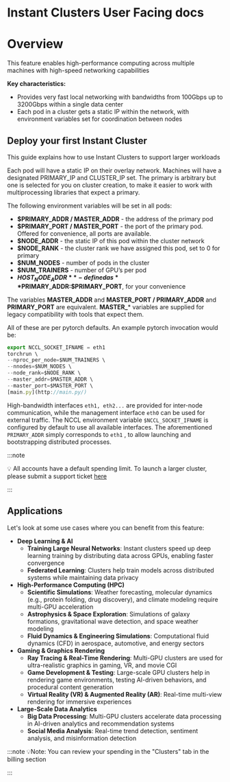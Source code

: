 # Instant Clusters User Facing docs

# Overview

This feature enables high-performance computing across multiple machines with high-speed networking capabilities

**Key characteristics:**

- Provides very fast local networking with bandwidths from 100Gbps up to 3200Gbps within a single data center⁠
- Each pod in a cluster gets a static IP within the network, with environment variables set for coordination between nodes

## Deploy your first Instant Cluster

This guide explains how to use Instant Clusters to support larger workloads

Each pod will have a static IP on their overlay network. Machines will have a designated
PRIMARY_IP and CLUSTER_IP set. The primary is arbitrary but one is selected for you on
cluster creation, to make it easier to work with multiprocessing libraries that expect a primary.

The following environment variables will be set in all pods:

- **$PRIMARY_ADDR / MASTER_ADDR** - the address of the primary pod
- **$PRIMARY_PORT / MASTER_PORT** - the port of the primary pod. Offered for
convenience, all ports are available.
- **$NODE_ADDR** - the static IP of this pod within the cluster network
- **$NODE_RANK** - the cluster rank we have assigned this pod, set to 0 for primary
- **$NUM_NODES** - number of pods in the cluster
- **$NUM_TRAINERS** - number of GPU’s per pod
- **$HOST_NODE_ADDR** - defined as **$PRIMARY_ADDR:$PRIMARY_PORT**, for your
convenience

The variables **MASTER_ADDR** and **MASTER_PORT / PRIMARY_ADDR** and **PRIMARY_PORT**
are equivalent. **MASTER_*** variables are supplied for legacy compatibility with tools that expect
them.

All of these are per pytorch defaults. An example pytorch invocation would be:

```jsx
export NCCL_SOCKET_IFNAME = eth1
torchrun \
--nproc_per_node=$NUM_TRAINERS \
--nnodes=$NUM_NODES \
--node_rank=$NODE_RANK \
--master_addr=$MASTER_ADDR \
--master_port=$MASTER_PORT \
[main.py](http://main.py/)
```

High-bandwidth interfaces `eth1, eth2...` are provided for inter-node communication, while the
management interface `eth0` can be used for external traffic. The NCCL environment variable `$NCCL_SOCKET_IFNAME` is configured by default to use all available interfaces. The aforementioned `PRIMARY_ADDR` simply corresponds to `eth1` , to allow launching and bootstrapping distributed processes.

:::note

💡 All accounts have a default spending limit. To launch a larger cluster, please submit a support ticket [here](mailto:help@runpod.io)

:::

## Applications

Let's look at some use cases where you can benefit from this feature:

- **Deep Learning & AI**
    - **Training Large Neural Networks**: Instant clusters speed up deep learning training by distributing data across GPUs, enabling faster convergence
    - **Federated Learning**: Clusters help train models across distributed systems while maintaining data privacy
- **High-Performance Computing (HPC)**
    - **Scientific Simulations**: Weather forecasting, molecular dynamics (e.g., protein folding, drug discovery), and climate modeling require multi-GPU acceleration
    - **Astrophysics & Space Exploration**: Simulations of galaxy formations, gravitational wave detection, and space weather modeling
    - **Fluid Dynamics & Engineering Simulations**: Computational fluid dynamics (CFD) in aerospace, automotive, and energy sectors
- **Gaming & Graphics Rendering**
    - **Ray Tracing & Real-Time Rendering**: Multi-GPU clusters are used for ultra-realistic graphics in gaming, VR, and movie CGI
    - **Game Development & Testing**: Large-scale GPU clusters help in rendering game environments, testing AI-driven behaviors, and procedural content generation
    - **Virtual Reality (VR) & Augmented Reality (AR)**: Real-time multi-view rendering for immersive experiences
- **Large-Scale Data Analytics**
    - **Big Data Processing**: Multi-GPU clusters accelerate data processing in AI-driven analytics and recommendation systems
    - **Social Media Analysis**: Real-time trend detection, sentiment analysis, and misinformation detection

:::note
💡Note: You can review your spending in the "Clusters" tab in the billing section

:::
